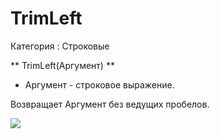 ﻿
# TrimLeft

Категория : Строковые

** TrimLeft(Аргумент) **

* Аргумент - строковое выражение.

Возвращает Аргумент без ведущих пробелов.

![](/mediatag>Строковые)


